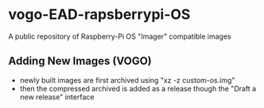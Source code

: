 # vogo-EAD-rapsberrypi-OS
A public repository of Raspberry-Pi OS "Imager" compatible images

## Adding New Images (VOGO)

* newly built images are first archived using "xz -z custom-os.img"
* then the compressed archived is added as a release though the "Draft a new release" interface

